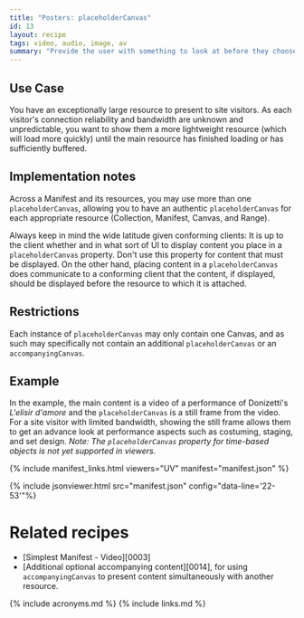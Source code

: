 ```yaml
---
title: "Posters: placeholderCanvas"
id: 13
layout: recipe
tags: video, audio, image, av
summary: "Provide the user with something to look at before they choose to start interacting with the main content, and/or while they wait for it to load/buffer."
---
```


## Use Case

You have an exceptionally large resource to present to site visitors. As each visitor's connection reliability and bandwidth are unknown and unpredictable, you want to show them a more lightweight resource (which will load more quickly) until the main resource has finished loading or has sufficiently buffered. 

## Implementation notes

Across a Manifest and its resources, you may use more than one `placeholderCanvas`, allowing you to have an authentic `placeholderCanvas` for each appropriate resource (Collection, Manifest, Canvas, and Range). 

Always keep in mind the wide latitude given conforming clients: It is up to the client whether and in what sort of UI to display content you place in a `placeholderCanvas` property. Don't use this property for content that must be displayed. On the other hand, placing content in a `placeholderCanvas` does communicate to a conforming client that the content, if displayed, should be displayed before the resource to which it is attached.

## Restrictions

Each instance of `placeholderCanvas` may only contain one Canvas, and as such may specifically not contain an additional `placeholderCanvas` or an `accompanyingCanvas`.

## Example

In the example, the main content is a video of a performance of Donizetti's _L'elisir d'amore_ and the `placeholderCanvas` is a still frame from the video. For a site visitor with limited bandwidth, showing the still frame allows them to get an advance look at performance aspects such as costuming, staging, and set design. _Note: The `placeholderCanvas` property for time-based objects is not yet supported in viewers._

{% include manifest_links.html viewers="UV" manifest="manifest.json" %}

{% include jsonviewer.html src="manifest.json" config="data-line='22-53'"%}

# Related recipes

* [Simplest Manifest - Video][0003]
* [Additional optional accompanying content][0014], for using `accompanyingCanvas` to present content simultaneously with another resource.

{% include acronyms.md %}
{% include links.md %}

